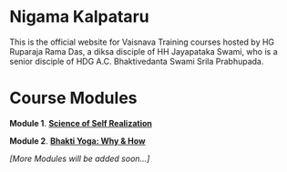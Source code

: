 # **Nigama Kalpataru**

This is the official website for Vaisnava Training courses hosted by HG Ruparaja Rama Das, a diksa disciple of HH Jayapataka Swami, who is a senior disciple of HDG A.C. Bhaktivedanta Swami Srila Prabhupada.

# **Course Modules**

**Module 1**. **[Science of Self Realization](https://vaisnavatraining.github.io/SSR)**

**Module 2**. **[Bhakti Yoga: Why & How](https://vaisnavatraining.github.io/Bhakti-Yoga)**


*[More Modules will be added soon...]*


